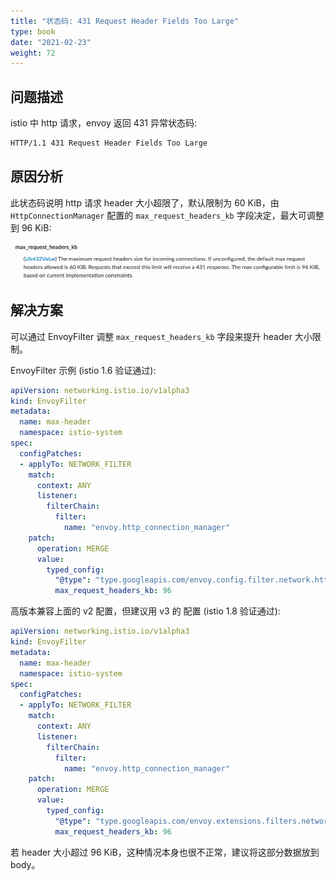 ```yaml
---
title: "状态码: 431 Request Header Fields Too Large"
type: book
date: "2021-02-23"
weight: 72
---
```


## 问题描述

istio 中 http 请求，envoy 返回 431 异常状态码:

``` txt
HTTP/1.1 431 Request Header Fields Too Large
```

## 原因分析

此状态码说明 http 请求 header 大小超限了，默认限制为 60 KiB，由 `HttpConnectionManager` 配置的 `max_request_headers_kb` 字段决定，最大可调整到 96 KiB:

![](1.png)

## 解决方案

可以通过 EnvoyFilter 调整 `max_request_headers_kb` 字段来提升 header 大小限制。

EnvoyFilter 示例 (istio 1.6 验证通过):
``` yaml
apiVersion: networking.istio.io/v1alpha3
kind: EnvoyFilter
metadata:
  name: max-header
  namespace: istio-system
spec:
  configPatches:
  - applyTo: NETWORK_FILTER
    match:
      context: ANY
      listener:
        filterChain:
          filter:
            name: "envoy.http_connection_manager"
    patch:
      operation: MERGE
      value:
        typed_config:
          "@type": "type.googleapis.com/envoy.config.filter.network.http_connection_manager.v2.HttpConnectionManager"
          max_request_headers_kb: 96
```

高版本兼容上面的 v2 配置，但建议用 v3 的 配置 (istio 1.8 验证通过):
``` yaml
apiVersion: networking.istio.io/v1alpha3
kind: EnvoyFilter
metadata:
  name: max-header
  namespace: istio-system
spec:
  configPatches:
  - applyTo: NETWORK_FILTER
    match:
      context: ANY
      listener:
        filterChain:
          filter:
            name: "envoy.http_connection_manager"
    patch:
      operation: MERGE
      value:
        typed_config:
          "@type": "type.googleapis.com/envoy.extensions.filters.network.http_connection_manager.v3.HttpConnectionManager"
          max_request_headers_kb: 96
```

若 header 大小超过 96 KiB，这种情况本身也很不正常，建议将这部分数据放到 body。